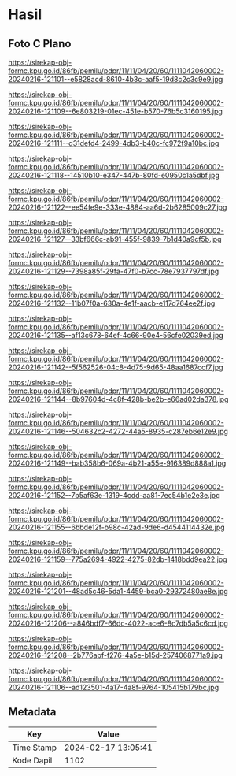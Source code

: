 # Hasil

## Foto C Plano

https://sirekap-obj-formc.kpu.go.id/86fb/pemilu/pdpr/11/11/04/20/60/1111042060002-20240216-121101--e5828acd-8610-4b3c-aaf5-19d8c2c3c9e9.jpg

https://sirekap-obj-formc.kpu.go.id/86fb/pemilu/pdpr/11/11/04/20/60/1111042060002-20240216-121109--6e803219-01ec-451e-b570-76b5c3160195.jpg

https://sirekap-obj-formc.kpu.go.id/86fb/pemilu/pdpr/11/11/04/20/60/1111042060002-20240216-121111--d31defd4-2499-4db3-b40c-fc972f9a10bc.jpg

https://sirekap-obj-formc.kpu.go.id/86fb/pemilu/pdpr/11/11/04/20/60/1111042060002-20240216-121118--14510b10-e347-447b-80fd-e0950c1a5dbf.jpg

https://sirekap-obj-formc.kpu.go.id/86fb/pemilu/pdpr/11/11/04/20/60/1111042060002-20240216-121122--ee54fe9e-333e-4884-aa6d-2b6285009c27.jpg

https://sirekap-obj-formc.kpu.go.id/86fb/pemilu/pdpr/11/11/04/20/60/1111042060002-20240216-121127--33bf666c-ab91-455f-9839-7b1d40a9cf5b.jpg

https://sirekap-obj-formc.kpu.go.id/86fb/pemilu/pdpr/11/11/04/20/60/1111042060002-20240216-121129--7398a85f-29fa-47f0-b7cc-78e7937797df.jpg

https://sirekap-obj-formc.kpu.go.id/86fb/pemilu/pdpr/11/11/04/20/60/1111042060002-20240216-121132--11b07f0a-630a-4e1f-aacb-e117d764ee2f.jpg

https://sirekap-obj-formc.kpu.go.id/86fb/pemilu/pdpr/11/11/04/20/60/1111042060002-20240216-121135--af13c678-64ef-4c66-90e4-56cfe02039ed.jpg

https://sirekap-obj-formc.kpu.go.id/86fb/pemilu/pdpr/11/11/04/20/60/1111042060002-20240216-121142--5f562526-04c8-4d75-9d65-48aa1687ccf7.jpg

https://sirekap-obj-formc.kpu.go.id/86fb/pemilu/pdpr/11/11/04/20/60/1111042060002-20240216-121144--8b97604d-4c8f-428b-be2b-e66ad02da378.jpg

https://sirekap-obj-formc.kpu.go.id/86fb/pemilu/pdpr/11/11/04/20/60/1111042060002-20240216-121146--504632c2-4272-44a5-8935-c287eb6e12e9.jpg

https://sirekap-obj-formc.kpu.go.id/86fb/pemilu/pdpr/11/11/04/20/60/1111042060002-20240216-121149--bab358b6-069a-4b21-a55e-916389d888a1.jpg

https://sirekap-obj-formc.kpu.go.id/86fb/pemilu/pdpr/11/11/04/20/60/1111042060002-20240216-121152--7b5af63e-1319-4cdd-aa81-7ec54b1e2e3e.jpg

https://sirekap-obj-formc.kpu.go.id/86fb/pemilu/pdpr/11/11/04/20/60/1111042060002-20240216-121155--6bbde12f-b98c-42ad-9de6-d4544114432e.jpg

https://sirekap-obj-formc.kpu.go.id/86fb/pemilu/pdpr/11/11/04/20/60/1111042060002-20240216-121159--775a2694-4922-4275-82db-1418bdd9ea22.jpg

https://sirekap-obj-formc.kpu.go.id/86fb/pemilu/pdpr/11/11/04/20/60/1111042060002-20240216-121201--48ad5c46-5da1-4459-bca0-29372480ae8e.jpg

https://sirekap-obj-formc.kpu.go.id/86fb/pemilu/pdpr/11/11/04/20/60/1111042060002-20240216-121206--a846bdf7-66dc-4022-ace6-8c7db5a5c6cd.jpg

https://sirekap-obj-formc.kpu.go.id/86fb/pemilu/pdpr/11/11/04/20/60/1111042060002-20240216-121208--2b776abf-f276-4a5e-b15d-2574068771a9.jpg

https://sirekap-obj-formc.kpu.go.id/86fb/pemilu/pdpr/11/11/04/20/60/1111042060002-20240216-121106--ad123501-4a17-4a8f-9764-105415b179bc.jpg


## Metadata

| Key        | Value               |
| ---------- | ------------------- |
| Time Stamp | 2024-02-17 13:05:41 |
| Kode Dapil | 1102                |



